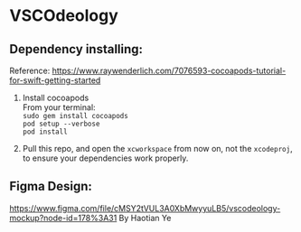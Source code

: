 #  VSCOdeology

## Dependency installing: 
Reference: https://www.raywenderlich.com/7076593-cocoapods-tutorial-for-swift-getting-started

1. Install cocoapods <br>
From your terminal:<br>
`sudo gem install cocoapods`<br>
`pod setup --verbose`<br>
`pod install`

2. Pull this repo, and open the `xcworkspace` from now on, not the `xcodeproj`, to ensure your dependencies work properly.

## Figma Design:
https://www.figma.com/file/cMSY2tVUL3A0XbMwyyuLB5/vscodeology-mockup?node-id=178%3A31
By Haotian Ye
